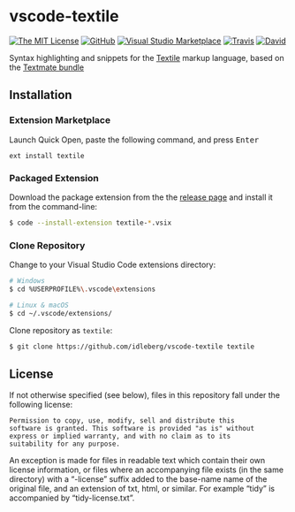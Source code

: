 # vscode-textile

[![The MIT License](https://flat.badgen.net/badge/license/MIT/orange)](http://opensource.org/licenses/MIT)
[![GitHub](https://flat.badgen.net/github/release/idleberg/vscode-textile)](https://github.com/idleberg/vscode-textile/releases)
[![Visual Studio Marketplace](https://vsmarketplacebadge.apphb.com/installs-short/idleberg.textile.svg?style=flat-square)](https://marketplace.visualstudio.com/items?itemName=idleberg.textile)
[![Travis](https://flat.badgen.net/travis/idleberg/vscode-textile)](https://travis-ci.org/idleberg/vscode-textile)
[![David](https://flat.badgen.net/david/dev/idleberg/vscode-textile)](https://david-dm.org/idleberg/vscode-textile?type=dev)

Syntax highlighting and snippets for the [Textile](https://txstyle.org/) markup language, based on the [Textmate bundle](https://github.com/textmate/textile.tmbundle/blob/master/README.mdown)

## Installation

### Extension Marketplace

Launch Quick Open, paste the following command, and press <kbd>Enter</kbd>

`ext install textile`

### Packaged Extension

Download the package extension from the the [release page](https://github.com/idleberg/vscode-textile/releases) and install it from the command-line:

```bash
$ code --install-extension textile-*.vsix
```

### Clone Repository

Change to your Visual Studio Code extensions directory:

```bash
# Windows
$ cd %USERPROFILE%\.vscode\extensions

# Linux & macOS
$ cd ~/.vscode/extensions/
```

Clone repository as `textile`:

```bash
$ git clone https://github.com/idleberg/vscode-textile textile
```

## License

If not otherwise specified (see below), files in this repository fall under the following license:

    Permission to copy, use, modify, sell and distribute this
    software is granted. This software is provided "as is" without
    express or implied warranty, and with no claim as to its
    suitability for any purpose.

An exception is made for files in readable text which contain their own license information, or files where an accompanying file exists (in the same directory) with a “-license” suffix added to the base-name name of the original file, and an extension of txt, html, or similar. For example “tidy” is accompanied by “tidy-license.txt”.